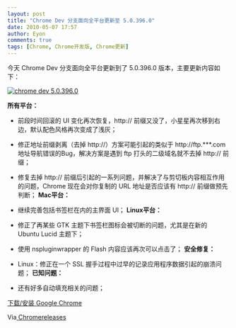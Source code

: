```yaml
---
layout: post
title: "Chrome Dev 分支面向全平台更新至 5.0.396.0"
date: 2010-05-07 17:57
author: Eyon
comments: true
tags: [Chrome, Chrome开发版, Chrome更新]
---
```

今天 Chrome Dev 分支面向全平台更新到了 5.0.396.0 版本，主要更新内容如下：

<a href="http://img.chromi.org/2010/05/chrome-dev-5.0.396.0.png">![](http://img.chromi.org/2010/05/chrome-dev-5.0.396.0.png "chrome dev 5.0.396.0")</a>

**所有平台：**


*   前段时间回滚的 UI 变化再次恢复，http:// 前缀又没了，小星星再次移到右边，默认配色风格再次变成了浅灰；
*   修正地址前缀剥离（去掉 http://）方案可能引起的类似于 http://ftp.***.com 地址导航错误的Bug，解决方案是遇到 ftp 打头的二级域名就不去掉 http:// 前缀；
*   修复去掉 http:// 前缀后引起的一系列问题，并解决了与剪切板内容相互作用的问题，Chrome 现在会对你复制的 URL 地址是否应该有 http:// 前缀做预先判断；
**Mac平台：**


*   继续完善包括书签栏在内的主界面 UI；
**Linux平台：**


*   修正了再某些 GTK 主题下书签栏图标会被切断的问题，尤其是在新的 Ubuntu Lucid 主题下；
*   使用 nspluginwrapper 的 Flash 内容应该再次可以点击了；
**安全修复：**


*   Linux：修正在一个 SSL 握手过程中过早的记录应用程序数据引起的崩溃问题；
**已知问题：**


*   还有好多自动填充相关的问题；

[下载/安装 Google Chrome](http://www.chromi.org/chromedownload)

Via[ Chromereleases](http://googlechromereleases.blogspot.com/2010/05/dev-channel-update.html)
